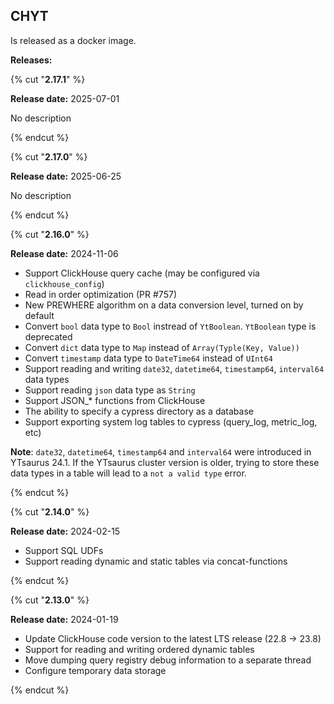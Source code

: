 ## CHYT


Is released as a docker image.




**Releases:**


{% cut "**2.17.1**" %}

**Release date:** 2025-07-01


No description

{% endcut %}

{% cut "**2.17.0**" %}

**Release date:** 2025-06-25


No description

{% endcut %}



{% cut "**2.16.0**" %}

**Release date:** 2024-11-06


- Support ClickHouse query cache (may be configured via `clickhouse_config`)
- Read in order optimization (PR #757)
- New PREWHERE algorithm on a data conversion level, turned on by default
- Convert `bool` data type to `Bool` instread of `YtBoolean`. `YtBoolean` type is deprecated
- Convert `dict` data type to `Map` instead of `Array(Typle(Key, Value))`
- Convert `timestamp` data type to `DateTime64` instead of `UInt64`
- Support reading and writing `date32`, `datetime64`, `timestamp64`, `interval64` data types
- Support reading `json` data type as `String`
- Support JSON_* functions from ClickHouse
- The ability to specify a cypress directory as a database
- Support exporting system log tables to cypress (query_log, metric_log, etc)

**Note**: `date32`, `datetime64`, `timestamp64` and `interval64` were introduced in YTsaurus 24.1. If the YTsaurus cluster version is older, trying to store these data types in a table will lead to a `not a valid type` error.

{% endcut %}


{% cut "**2.14.0**" %}

**Release date:** 2024-02-15


- Support SQL UDFs
- Support reading dynamic and static tables via concat-functions

{% endcut %}


{% cut "**2.13.0**" %}

**Release date:** 2024-01-19


- Update ClickHouse code version to the latest LTS release (22.8 -> 23.8)
- Support for reading and writing ordered dynamic tables
- Move dumping query registry debug information to a separate thread
- Configure temporary data storage

{% endcut %}

